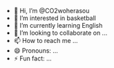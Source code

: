- 👋 Hi, I’m @CO2woherasou
- 👀 I’m interested in basketball
- 🌱 I’m currently learning English
- 💞️ I’m looking to collaborate on ...
- 📫 How to reach me ...
- 😄 Pronouns: ...
- ⚡ Fun fact: ...

<!---
CO2woherasou/CO2woherasou is a ✨ special ✨ repository because its `README.md` (this file) appears on your GitHub profile.
You can click the Preview link to take a look at your changes.
--->

